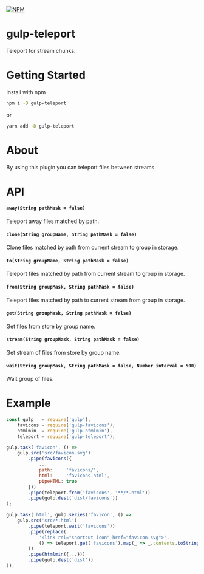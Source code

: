 [![NPM](https://nodei.co/npm/gulp-teleport.png?downloads=true&downloadRank=true&stars=true)](https://nodei.co/npm/gulp-teleport/)

# gulp-teleport

Teleport for stream chunks.

# Getting Started

Install with npm
```bash
npm i -D gulp-teleport
```
or
```bash
yarn add -D gulp-teleport
```

# About

By using this plugin you can teleport files between streams.

# API

#### `away(String pathMask = false)`

Teleport away files matched by path.

#### `clone(String groupName, String pathMask = false)`

Clone files matched by path from current stream to group in storage.

#### `to(String groupName, String pathMask = false)`

Teleport files matched by path from current stream to group in storage.

#### `from(String groupMask, String pathMask = false)`

Teleport files matched by path to current stream from group in storage.

#### `get(String groupMask, String pathMask = false)`

Get files from store by group name.

#### `stream(String groupMask, String pathMask = false)`

Get stream of files from store by group name.

#### `wait(String groupMask, String pathMask = false, Number interval = 500)`

Wait group of files.

# Example 
```js
const gulp   = require('gulp'),
    favicons = require('gulp-favicons'),
    htmlmin  = require('gulp-htmlmin'),
    teleport = require('gulp-teleport');

gulp.task('favicon', () => 
    gulp.src('src/favicon.svg')
        .pipe(favicons({
            ...
            path:     'favicons/',
            html:     'favicons.html',
            pipeHTML: true
        }))
        .pipe(teleport.from('favicons', '**/*.html'))
        .pipe(gulp.dest('dist/favicons'))
);

gulp.task('html', gulp.series('favicon', () =>
    gulp.src('src/*.html')
        .pipe(teleport.wait('favicons'))
        .pipe(replace(
            '<link rel="shortcut icon" href="favicon.svg">',
            () => teleport.get('favicons').map(_ => _.contents.toString('utf8')).join('')
        ))
        .pipe(htmlmin({...}))
        .pipe(gulp.dest('dist'))
));
```
